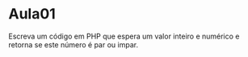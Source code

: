 # Aula01
Escreva um código em PHP que espera um valor inteiro e numérico e retorna se este número é par ou impar.
